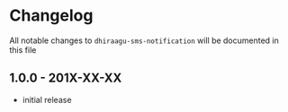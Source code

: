 # Changelog

All notable changes to `dhiraagu-sms-notification` will be documented in this file

## 1.0.0 - 201X-XX-XX

- initial release
